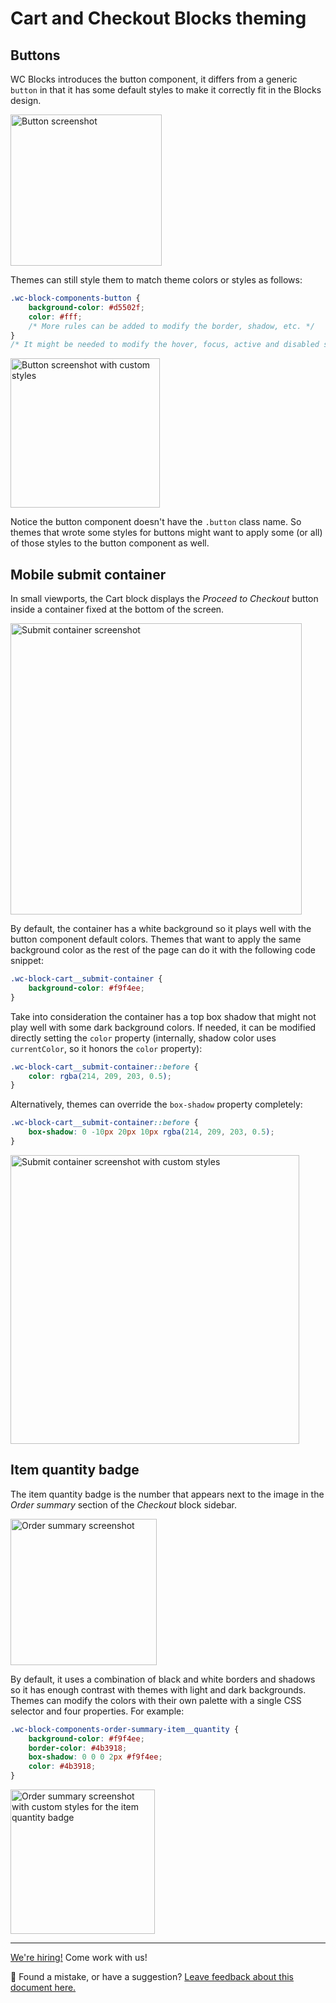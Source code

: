 # Cart and Checkout Blocks theming

## Buttons

WC Blocks introduces the button component, it differs from a generic `button` in that it has some default styles to make it correctly fit in the Blocks design.

<img src="https://user-images.githubusercontent.com/3616980/86381945-e6fd6c00-bc8d-11ea-8811-7e546bea69b9.png" alt="Button screenshot" width="242" />

Themes can still style them to match theme colors or styles as follows:

```CSS
.wc-block-components-button {
	background-color: #d5502f;
	color: #fff;
	/* More rules can be added to modify the border, shadow, etc. */
}
/* It might be needed to modify the hover, focus, active and disabled states too */
```

<img src="https://user-images.githubusercontent.com/3616980/86381505-b6b5cd80-bc8d-11ea-8ceb-cfbe84b411d4.png" alt="Button screenshot with custom styles" width="239" />

Notice the button component doesn't have the `.button` class name. So themes that wrote some styles for buttons might want to apply some (or all) of those styles to the button component as well.

## Mobile submit container

In small viewports, the Cart block displays the _Proceed to Checkout_ button inside a container fixed at the bottom of the screen.

<img src="https://user-images.githubusercontent.com/3616980/86382876-393e8d00-bc8e-11ea-8d0b-e4e347ea4773.png" alt="Submit container screenshot" width="466" />

By default, the container has a white background so it plays well with the button component default colors. Themes that want to apply the same background color as the rest of the page can do it with the following code snippet:

```CSS
.wc-block-cart__submit-container {
	background-color: #f9f4ee;
}
```

Take into consideration the container has a top box shadow that might not play well with some dark background colors. If needed, it can be modified directly setting the `color` property (internally, shadow color uses `currentColor`, so it honors the `color` property):

```CSS
.wc-block-cart__submit-container::before {
	color: rgba(214, 209, 203, 0.5);
}
```

Alternatively, themes can override the `box-shadow` property completely:

```CSS
.wc-block-cart__submit-container::before {
	box-shadow: 0 -10px 20px 10px rgba(214, 209, 203, 0.5);
}
```

<img src="https://user-images.githubusercontent.com/3616980/86382693-27f58080-bc8e-11ea-894e-de378af3e2bb.png" alt="Submit container screenshot with custom styles" width="462" />

## Item quantity badge

The item quantity badge is the number that appears next to the image in the _Order summary_ section of the _Checkout_ block sidebar.

<img src="https://user-images.githubusercontent.com/3616980/83862844-c8559500-a722-11ea-9653-2fc8bcd544d2.png" alt="Order summary screenshot" width="234" />

By default, it uses a combination of black and white borders and shadows so it has enough contrast with themes with light and dark backgrounds. Themes can modify the colors with their own palette with a single CSS selector and four properties. For example:

```CSS
.wc-block-components-order-summary-item__quantity {
	background-color: #f9f4ee;
	border-color: #4b3918;
	box-shadow: 0 0 0 2px #f9f4ee;
	color: #4b3918;
}
```

<img src="https://user-images.githubusercontent.com/3616980/83863109-2e421c80-a723-11ea-9bf7-2033a96cf5b2.png" alt="Order summary screenshot with custom styles for the item quantity badge" width="231" />

<!-- FEEDBACK -->

---

[We're hiring!](https://woocommerce.com/careers/) Come work with us!

🐞 Found a mistake, or have a suggestion? [Leave feedback about this document here.](https://github.com/woocommerce/woocommerce-gutenberg-products-block/issues/new?assignees=&labels=type%3A+documentation&template=--doc-feedback.md&title=Feedback%20on%20./docs/theming/product-grid-270.md)

<!-- /FEEDBACK -->

